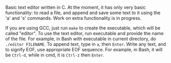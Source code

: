 Basic text editor written in C. At the moment, it has only very basic functionality: to read a file, and append and save some text to it using the 'a' and 's' commands. Work on extra functionality is in progress. 

If you are using GCC, just run `make` to create the executable, which will be called "editor".
To use the text editor, run executable and provide the name of the file. For example, in Bash with executable in current directory, do `./editor FILENAME`. To append text, type in `a`, then `Enter`. Write any text, and to signify EOF, use appropriate EOF sequence. For example, in Bash, it will be `Ctrl-d`, while in cmd, it is `Ctrl-z` then `Enter`.

